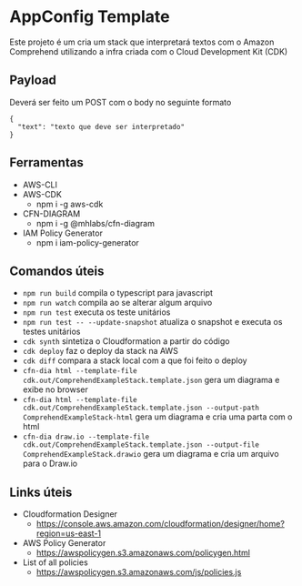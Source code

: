 # AppConfig Template

Este projeto é um cria um stack que interpretará textos com o Amazon Comprehend utilizando a infra criada com o Cloud Development Kit (CDK)

## Payload
Deverá ser feito um POST com o body no seguinte formato
```
{ 
  "text": "texto que deve ser interpretado" 
}
```

## Ferramentas
* AWS-CLI
* AWS-CDK
  * npm i -g aws-cdk
* CFN-DIAGRAM
  * npm i -g @mhlabs/cfn-diagram
* IAM Policy Generator
  * npm i iam-policy-generator

## Comandos úteis
* `npm run build` compila o typescript para javascript
* `npm run watch` compila ao se alterar algum arquivo
* `npm run test` executa os teste unitários
* `npm run test -- --update-snapshot` atualiza o snapshot e executa os testes unitários
* `cdk synth` sintetiza o Cloudformation a partir do código
* `cdk deploy` faz o deploy da stack na AWS
* `cdk diff` compara a stack local com a que foi feito o deploy
* `cfn-dia html --template-file cdk.out/ComprehendExampleStack.template.json` gera um diagrama e exibe no browser
* `cfn-dia html --template-file cdk.out/ComprehendExampleStack.template.json --output-path ComprehendExampleStack-html` gera um diagrama e cria uma parta com o html
* `cfn-dia draw.io --template-file cdk.out/ComprehendExampleStack.template.json --output-file ComprehendExampleStack.drawio` gera um diagrama e cria um arquivo para o Draw.io

## Links úteis
* Cloudformation Designer
  * https://console.aws.amazon.com/cloudformation/designer/home?region=us-east-1
* AWS Policy Generator
  * https://awspolicygen.s3.amazonaws.com/policygen.html
* List of all policies
  * https://awspolicygen.s3.amazonaws.com/js/policies.js
